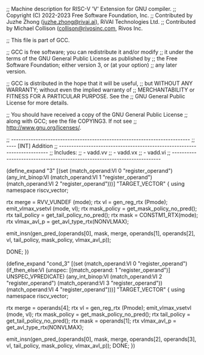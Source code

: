 ;; Machine description for RISC-V 'V' Extension for GNU compiler.
;; Copyright (C) 2022-2023 Free Software Foundation, Inc.
;; Contributed by Juzhe Zhong (juzhe.zhong@rivai.ai), RiVAI Technologies Ltd.
;; Contributed by Michael Collison (collison@rivosinc.com, Rivos Inc.

;; This file is part of GCC.

;; GCC is free software; you can redistribute it and/or modify
;; it under the terms of the GNU General Public License as published by
;; the Free Software Foundation; either version 3, or (at your option)
;; any later version.

;; GCC is distributed in the hope that it will be useful,
;; but WITHOUT ANY WARRANTY; without even the implied warranty of
;; MERCHANTABILITY or FITNESS FOR A PARTICULAR PURPOSE.  See the
;; GNU General Public License for more details.

;; You should have received a copy of the GNU General Public License
;; along with GCC; see the file COPYING3.  If not see
;; <http://www.gnu.org/licenses/>.


;; -------------------------------------------------------------------------
;; ---- [INT] Addition
;; -------------------------------------------------------------------------
;; Includes:
;; - vadd.vv
;; - vadd.vx
;; - vadd.vi
;; -------------------------------------------------------------------------

(define_expand "<optab><mode>3"
  [(set (match_operand:VI 0 "register_operand")
	(any_int_binop:VI (match_operand:VI 1 "register_operand")
			  (match_operand:VI 2 "register_operand")))]
  "TARGET_VECTOR"
{
  using namespace riscv_vector;

  rtx merge = RVV_VUNDEF (<MODE>mode);
  rtx vl = gen_reg_rtx (Pmode);
  emit_vlmax_vsetvl (<MODE>mode, vl);
  rtx mask_policy = get_mask_policy_no_pred();
  rtx tail_policy = get_tail_policy_no_pred();
  rtx mask = CONSTM1_RTX(<VM>mode);
  rtx vlmax_avl_p = get_avl_type_rtx(NONVLMAX);

  emit_insn(gen_pred_<optab><mode>(operands[0], mask, merge, operands[1], operands[2],
				vl, tail_policy, mask_policy, vlmax_avl_p));

  DONE;
})

(define_expand "cond_<optab><mode>3"
  [(set (match_operand:VI 0 "register_operand")
	(if_then_else:VI
	 (unspec:<VM>
	  [(match_operand:<VM> 1 "register_operand")] UNSPEC_VPREDICATE)
	 (any_int_binop:VI
	  (match_operand:VI 2 "register_operand")
	  (match_operand:VI 3 "register_operand"))
	 (match_operand:VI 4 "register_operand")))]
  "TARGET_VECTOR"
{
  using namespace riscv_vector;

  rtx merge = operands[4];
  rtx vl = gen_reg_rtx (Pmode);
  emit_vlmax_vsetvl (<MODE>mode, vl);
  rtx mask_policy = get_mask_policy_no_pred();
  rtx tail_policy = get_tail_policy_no_pred();
  rtx mask = operands[1];
  rtx vlmax_avl_p = get_avl_type_rtx(NONVLMAX);

  emit_insn(gen_pred_<optab><mode>(operands[0], mask, merge, operands[2], operands[3],
				vl, tail_policy, mask_policy, vlmax_avl_p));
  DONE;
})

